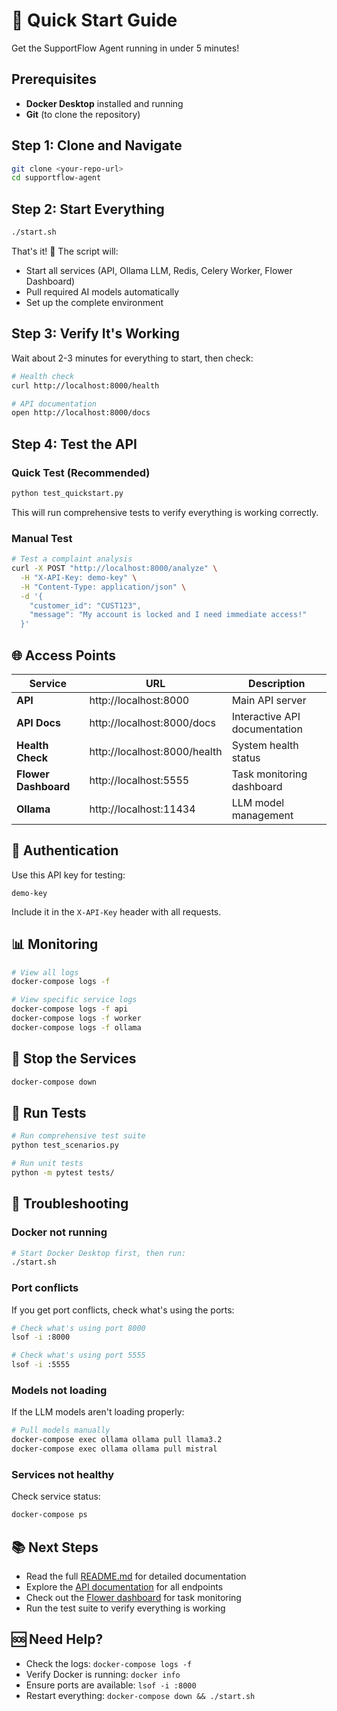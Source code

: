 # 🚀 Quick Start Guide

Get the SupportFlow Agent running in under 5 minutes!

## Prerequisites

- **Docker Desktop** installed and running
- **Git** (to clone the repository)

## Step 1: Clone and Navigate

```bash
git clone <your-repo-url>
cd supportflow-agent
```

## Step 2: Start Everything

```bash
./start.sh
```

That's it! 🎉 The script will:
- Start all services (API, Ollama LLM, Redis, Celery Worker, Flower Dashboard)
- Pull required AI models automatically
- Set up the complete environment

## Step 3: Verify It's Working

Wait about 2-3 minutes for everything to start, then check:

```bash
# Health check
curl http://localhost:8000/health

# API documentation
open http://localhost:8000/docs
```

## Step 4: Test the API

### Quick Test (Recommended)
```bash
python test_quickstart.py
```

This will run comprehensive tests to verify everything is working correctly.

### Manual Test
```bash
# Test a complaint analysis
curl -X POST "http://localhost:8000/analyze" \
  -H "X-API-Key: demo-key" \
  -H "Content-Type: application/json" \
  -d '{
    "customer_id": "CUST123",
    "message": "My account is locked and I need immediate access!"
  }'
```

## 🌐 Access Points

| Service | URL | Description |
|---------|-----|-------------|
| **API** | http://localhost:8000 | Main API server |
| **API Docs** | http://localhost:8000/docs | Interactive API documentation |
| **Health Check** | http://localhost:8000/health | System health status |
| **Flower Dashboard** | http://localhost:5555 | Task monitoring dashboard |
| **Ollama** | http://localhost:11434 | LLM model management |

## 🔑 Authentication

Use this API key for testing:
```
demo-key
```

Include it in the `X-API-Key` header with all requests.

## 📊 Monitoring

```bash
# View all logs
docker-compose logs -f

# View specific service logs
docker-compose logs -f api
docker-compose logs -f worker
docker-compose logs -f ollama
```

## 🛑 Stop the Services

```bash
docker-compose down
```

## 🧪 Run Tests

```bash
# Run comprehensive test suite
python test_scenarios.py

# Run unit tests
python -m pytest tests/
```

## 🔧 Troubleshooting

### Docker not running
```bash
# Start Docker Desktop first, then run:
./start.sh
```

### Port conflicts
If you get port conflicts, check what's using the ports:
```bash
# Check what's using port 8000
lsof -i :8000

# Check what's using port 5555
lsof -i :5555
```

### Models not loading
If the LLM models aren't loading properly:
```bash
# Pull models manually
docker-compose exec ollama ollama pull llama3.2
docker-compose exec ollama ollama pull mistral
```

### Services not healthy
Check service status:
```bash
docker-compose ps
```

## 📚 Next Steps

- Read the full [README.md](README.md) for detailed documentation
- Explore the [API documentation](http://localhost:8000/docs) for all endpoints
- Check out the [Flower dashboard](http://localhost:5555) for task monitoring
- Run the test suite to verify everything is working

## 🆘 Need Help?

- Check the logs: `docker-compose logs -f`
- Verify Docker is running: `docker info`
- Ensure ports are available: `lsof -i :8000`
- Restart everything: `docker-compose down && ./start.sh` 